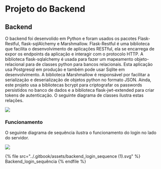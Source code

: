 # Projeto do Backend

## Backend

O backend foi desenvolido em Python e foram usados os pacotes Flask-Restful, flask-sqlAlchemy e Marshmallow. Flask-Restful é uma biblioteca que facilita o desenvolvimento de aplicações RESTful, ela se encarrega de expor os endpoints da aplicação e interagir com o protocolo HTTP. A biblioteca flask-sqlalchemy é usada para fazer um mapeamento objeto-relacional para de classes python para bancos relacionais. Esta aplicação usa Postgresql em produção e também pode usar Sqlite em desenvolvimento. A biblioteca Marshmallow é responsável por facilitar a serialização e deserialização de objetos python no formato JSON. Ainda, este projeto usa a bibliotecas bcrypt para criptografar os passwords persistidos no banco de dados e a biblioteca flask-jwt-extended para criar tokens de autenticação. O seguinte diagrama de classes ilustra estas relações.

![](../.gitbook/assets/backend\_backend.svg)

### Funcionamento

O seguinte diagrama de sequência ilustra o funcionamento do login no lado do servidor.

![](<../.gitbook/assets/backend\_login\_sequence (1).svg>)

{% file src="../.gitbook/assets/backend_login_sequence (1).svg" %}
Backend\_login\_sequência
{% endfile %}

